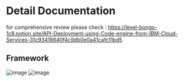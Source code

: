 # Detail Documentation 
for comprehensive review please check : 
https://level-bongo-1c8.notion.site/API-Deployment-using-Code-engine-from-IBM-Cloud-Services-31c93418640f4c9db0e0a41cafc11bd5

## Framework
![image](https://github.com/Hafizpambudi/Deploy-API-to-code-engine-Fast-api/assets/154437965/33ec8cd4-bf65-4b05-9474-d87a7cf3a7d7)
![image](https://github.com/Hafizpambudi/Image-classifiation-API-building-and-deployment/assets/154437965/1f75d5b0-734e-4740-983c-319c7418bba4)

